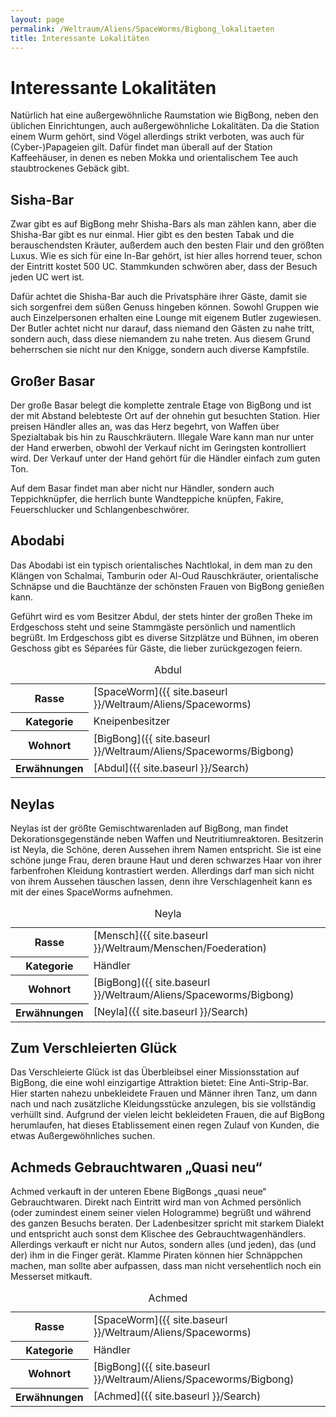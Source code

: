 ```yaml
---
layout: page
permalink: /Weltraum/Aliens/SpaceWorms/Bigbong_lokalitaeten
title: Interessante Lokalitäten
---
```



# Interessante Lokalitäten


Natürlich hat eine außergewöhnliche Raumstation wie BigBong, neben den üblichen Einrichtungen, auch außergewöhnliche Lokalitäten. Da die Station einem Wurm gehört, sind Vögel allerdings strikt verboten, was auch für (Cyber-)Papageien gilt. Dafür findet man überall auf der Station Kaffeehäuser, in denen es neben Mokka und orientalischem Tee auch staubtrockenes Gebäck gibt.



## Sisha-Bar

Zwar gibt es auf BigBong mehr Shisha-Bars als man zählen kann, aber die Shisha-Bar gibt es nur einmal. Hier gibt es den besten Tabak und die berauschendsten Kräuter, außerdem auch den besten Flair und den größten Luxus. Wie es sich für eine In-Bar gehört, ist hier alles horrend teuer, schon der Eintritt kostet 500 UC. Stammkunden schwören aber, dass der Besuch jeden UC wert ist.

Dafür achtet die Shisha-Bar auch die Privatsphäre ihrer Gäste, damit sie sich sorgenfrei dem süßen Genuss hingeben können. Sowohl Gruppen wie auch Einzelpersonen erhalten eine Lounge mit eigenem Butler zugewiesen. Der Butler achtet nicht nur darauf, dass niemand den Gästen zu nahe tritt, sondern auch, dass diese niemandem zu nahe treten. Aus diesem Grund beherrschen sie nicht nur den Knigge, sondern auch diverse Kampfstile.



## Großer Basar

Der große Basar belegt die komplette zentrale Etage von BigBong und ist der mit Abstand belebteste Ort auf der ohnehin gut besuchten Station. Hier preisen Händler alles an, was das Herz begehrt, von Waffen über Spezialtabak bis hin zu Rauschkräutern. Illegale Ware kann man nur unter der Hand erwerben, obwohl der Verkauf nicht im Geringsten kontrolliert wird. Der Verkauf unter der Hand gehört für die Händler einfach zum guten Ton.

Auf dem Basar findet man aber nicht nur Händler, sondern auch Teppichknüpfer, die herrlich bunte Wandteppiche knüpfen, Fakire, Feuerschlucker und Schlangenbeschwörer.



## Abodabi

Das Abodabi ist ein typisch orientalisches Nachtlokal, in dem man zu den Klängen von Schalmai, Tamburin oder Al-Oud Rauschkräuter, orientalische Schnäpse und die Bauchtänze der schönsten Frauen von BigBong genießen kann.

Geführt wird es vom Besitzer Abdul, der stets hinter der großen Theke im Erdgeschoss steht und seine Stammgäste persönlich und namentlich begrüßt. Im Erdgeschoss gibt es diverse Sitzplätze und Bühnen, im oberen Geschoss gibt es S&eacute;par&eacute;es für Gäste, die lieber zurückgezogen feiern.


<aside>
<table data-type="slc">
<caption>Abdul</caption>
<tbody>
<tr><th>Rasse</th><td>[SpaceWorm]({{ site.baseurl }}/Weltraum/Aliens/Spaceworms)</td></tr>
<tr><th>Kategorie</th><td>Kneipenbesitzer</td></tr>
<tr><th>Wohnort</th><td>[BigBong]({{ site.baseurl }}/Weltraum/Aliens/Spaceworms/Bigbong)</td></tr>
<tr><th>Erwähnungen</th><td>[Abdul]({{ site.baseurl }}/Search)</td></tr>
</tbody>
</table>
</aside>

## Neylas

Neylas ist der größte Gemischtwarenladen auf BigBong, man findet Dekorationsgegenstände neben Waffen und Neutritiumreaktoren. Besitzerin ist Neyla, die Schöne, deren Aussehen ihrem Namen entspricht. Sie ist eine schöne junge Frau, deren braune Haut und deren schwarzes Haar von ihrer farbenfrohen Kleidung kontrastiert werden. Allerdings darf man sich nicht von ihrem Aussehen täuschen lassen, denn ihre Verschlagenheit kann es mit der eines SpaceWorms aufnehmen.


<aside>
<table data-type="slc">
<caption>Neyla</caption>
<tbody>
<tr><th>Rasse</th><td>[Mensch]({{ site.baseurl }}/Weltraum/Menschen/Foederation)</td></tr>
<tr><th>Kategorie</th><td>Händler</td></tr>
<tr><th>Wohnort</th><td>[BigBong]({{ site.baseurl }}/Weltraum/Aliens/Spaceworms/Bigbong)</td></tr>
<tr><th>Erwähnungen</th><td>[Neyla]({{ site.baseurl }}/Search)</td></tr>
</tbody>
</table>
</aside>

## Zum Verschleierten Glück

Das Verschleierte Glück ist das Überbleibsel einer Missionsstation auf BigBong, die eine wohl einzigartige Attraktion bietet: Eine Anti-Strip-Bar. Hier starten nahezu unbekleidete Frauen und Männer ihren Tanz, um dann nach und nach zusätzliche Kleidungsstücke anzulegen, bis sie vollständig verhüllt sind. Aufgrund der vielen leicht bekleideten Frauen, die auf BigBong herumlaufen, hat dieses Etablissement einen regen Zulauf von Kunden, die etwas Außergewöhnliches suchen.



## Achmeds Gebrauchtwaren „Quasi neu“

Achmed verkauft in der unteren Ebene BigBongs „quasi neue“ Gebrauchtwaren. Direkt nach Eintritt wird man von Achmed persönlich (oder zumindest einem seiner vielen Hologramme) begrüßt und während des ganzen Besuchs beraten. Der Ladenbesitzer spricht mit starkem Dialekt und entspricht auch sonst dem Klischee des Gebrauchtwagenhändlers. Allerdings verkauft er nicht nur Autos, sondern alles (und jeden), das (und der) ihm in die Finger gerät. Klamme Piraten können hier Schnäppchen machen, man sollte aber aufpassen, dass man nicht versehentlich noch ein Messerset mitkauft.


<aside>
<table data-type="slc">
<caption>Achmed</caption>
<tbody>
<tr><th>Rasse</th><td>[SpaceWorm]({{ site.baseurl }}/Weltraum/Aliens/Spaceworms)</td></tr>
<tr><th>Kategorie</th><td>Händler</td></tr>
<tr><th>Wohnort</th><td>[BigBong]({{ site.baseurl }}/Weltraum/Aliens/Spaceworms/Bigbong)</td></tr>
<tr><th>Erwähnungen</th><td>[Achmed]({{ site.baseurl }}/Search)</td></tr>
</tbody>
</table>
</aside>

